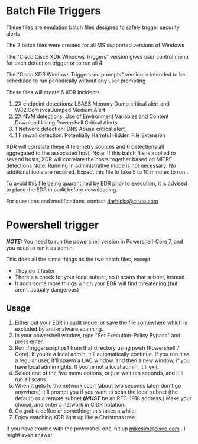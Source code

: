 # Batch File Triggers

These files are emulation batch files designed to safely trigger security alerts

The 2 batch files were created for all MS supported versions of Windows

The "Cisco Cisco XDR Windows Triggers" version gives user control menu for each detection trigger or to run all 4

The "Cisco XDR Windows Triggers-no prompts" version is intended to be scheduled to run periodically without any user prompting

These files will create 6 XDR Incidents
  1) 2X endpoint detections: LSASS Memory Dump critical alert and W32.ComsvcsDumped Medium Alert
  2) 2X NVM detections: Use of Environment Variables and Content Download Using Powershell Critical Alerts
  3) 1 Network detection: DNS Abuse critical alert
  4) 1 Firewall detection: Potentially Harmful Hidden File Extension

XDR will correlate these 4 telemetry sources and 6 detections all aggregated to the associated host.
Note: If this batch file is applied to several hosts, XDR will correlate the hosts together based on MITRE detections
Note: Running in administrative mode is not necessary. No additional tools are required.
Expect this file to take 5 to 10 minutes to run...

To avoid this file being quarantined by EDR prior to execution, it is advised to place the EDR in audit before downloading.

For questions and modifications, contact darhicks@cisco.com


# Powershell trigger

***NOTE:*** You need to run the powershell version in Powershell-Core 7, and you need to run it as admin.

This does all the same things as the two batch files, except 
* They do it faster
* There's a check for your local subnet, so it scans that subnet, instead. 
* It adds some more things which your EDR will find threatening (but aren't actually dangerous)

## Usage
1. Either put your EDR in audit mode, or save the file somewhere which is excluded by anti-malware scanning.
2. In your powershell window, type "Set Execution-Policy Bypass" and press enter.
3. Run ./triggerscript.ps1 from that directory using pwsh (Powershell 7 Core). If you're a local admin, it'll automatically continue. If you run it as a regular user, it'll spawn a UAC window, and then a new window, if you have local admin rights. If you're not a local admin, it'll exit.
4. Select one of the five menu options, or just wait ten seconds, and it'll run all scans.
5. When it gets to the network scan (about two seconds later; don't go anywhere) it'll prompt you if you want to scan the local subnet (the default) or a remote subnet ***(MUST*** be an RFC-1918 address.) Make your choice, and enter a network in CIDR notation.
6. Go grab a coffee or something; this takes a while.
7. Enjoy watching XDR light up like a Christmas tree.

If you have trouble with the powershell one, hit up mikesim@cisco.com . I might even answer.
